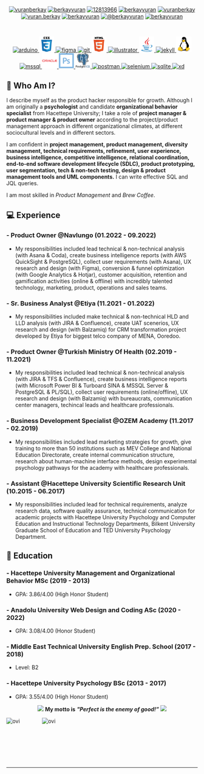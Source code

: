 <p align="Middle">
<a href="https://twitter.com/vuranberkay" target="blank"><img align="center" src="https://raw.githubusercontent.com/rahuldkjain/github-profile-readme-generator/master/src/images/icons/Social/twitter.svg" alt="vuranberkay" height="30" width="40" /></a>
<a href="https://linkedin.com/in/berkayvuran" target="blank"><img align="center" src="https://raw.githubusercontent.com/rahuldkjain/github-profile-readme-generator/master/src/images/icons/Social/linked-in-alt.svg" alt="berkayvuran" height="30" width="40" /></a>
<a href="https://stackoverflow.com/users/12813966" target="blank"><img align="center" src="https://raw.githubusercontent.com/rahuldkjain/github-profile-readme-generator/master/src/images/icons/Social/stack-overflow.svg" alt="12813966" height="30" width="40" /></a>
<a href="https://kaggle.com/berkayvuran" target="blank"><img align="center" src="https://raw.githubusercontent.com/rahuldkjain/github-profile-readme-generator/master/src/images/icons/Social/kaggle.svg" alt="berkayvuran" height="30" width="40" /></a>
<a href="https://fb.com/vuranberkay" target="blank"><img align="center" src="https://raw.githubusercontent.com/rahuldkjain/github-profile-readme-generator/master/src/images/icons/Social/facebook.svg" alt="vuranberkay" height="30" width="40" /></a>
<a href="https://instagram.com/vuran.berkay" target="blank"><img align="center" src="https://raw.githubusercontent.com/rahuldkjain/github-profile-readme-generator/master/src/images/icons/Social/instagram.svg" alt="vuran.berkay" height="30" width="40" /></a>
<a href="https://www.behance.net/berkayvuran" target="blank"><img align="center" src="https://raw.githubusercontent.com/rahuldkjain/github-profile-readme-generator/master/src/images/icons/Social/behance.svg" alt="berkayvuran" height="30" width="40" /></a>
<a href="https://medium.com/@berkayvuran" target="blank"><img align="center" src="https://raw.githubusercontent.com/rahuldkjain/github-profile-readme-generator/master/src/images/icons/Social/medium.svg" alt="@berkayvuran" height="30" width="40" /></a>
<a href="https://www.hackerrank.com/berkayvuran" target="blank"><img align="center" src="https://raw.githubusercontent.com/rahuldkjain/github-profile-readme-generator/master/src/images/icons/Social/hackerrank.svg" alt="berkayvuran" height="30" width="40" /></a>
</p>
<br>
<p align="Middle"> <a href="https://www.arduino.cc/" target="_blank" rel="noreferrer"> <img src="https://cdn.worldvectorlogo.com/logos/arduino-1.svg" alt="arduino" width="40" height="40"/> </a> <a href="https://www.w3schools.com/css/" target="_blank" rel="noreferrer"> <img src="https://raw.githubusercontent.com/devicons/devicon/master/icons/css3/css3-original-wordmark.svg" alt="css3" width="40" height="40"/> </a> <a href="https://www.figma.com/" target="_blank" rel="noreferrer"> <img src="https://www.vectorlogo.zone/logos/figma/figma-icon.svg" alt="figma" width="40" height="40"/> </a> <a href="https://git-scm.com/" target="_blank" rel="noreferrer"> <img src="https://www.vectorlogo.zone/logos/git-scm/git-scm-icon.svg" alt="git" width="40" height="40"/> </a> <a href="https://www.w3.org/html/" target="_blank" rel="noreferrer"> <img src="https://raw.githubusercontent.com/devicons/devicon/master/icons/html5/html5-original-wordmark.svg" alt="html5" width="40" height="40"/> </a> <a href="https://www.adobe.com/in/products/illustrator.html" target="_blank" rel="noreferrer"> <img src="https://www.vectorlogo.zone/logos/adobe_illustrator/adobe_illustrator-icon.svg" alt="illustrator" width="40" height="40"/> </a> <a href="https://www.java.com" target="_blank" rel="noreferrer"> <img src="https://raw.githubusercontent.com/devicons/devicon/master/icons/java/java-original.svg" alt="java" width="40" height="40"/> </a> <a href="https://jekyllrb.com/" target="_blank" rel="noreferrer"> <img src="https://www.vectorlogo.zone/logos/jekyllrb/jekyllrb-icon.svg" alt="jekyll" width="40" height="40"/> </a> <a href="https://www.linux.org/" target="_blank" rel="noreferrer"> <img src="https://raw.githubusercontent.com/devicons/devicon/master/icons/linux/linux-original.svg" alt="linux" width="40" height="40"/> </a> <a href="https://www.microsoft.com/en-us/sql-server" target="_blank" rel="noreferrer"> <img src="https://www.svgrepo.com/show/303229/microsoft-sql-server-logo.svg" alt="mssql" width="40" height="40"/> </a> <a href="https://www.oracle.com/" target="_blank" rel="noreferrer"> <img src="https://raw.githubusercontent.com/devicons/devicon/master/icons/oracle/oracle-original.svg" alt="oracle" width="40" height="40"/> </a> <a href="https://www.photoshop.com/en" target="_blank" rel="noreferrer"> <img src="https://raw.githubusercontent.com/devicons/devicon/master/icons/photoshop/photoshop-line.svg" alt="photoshop" width="40" height="40"/> </a> <a href="https://www.postgresql.org" target="_blank" rel="noreferrer"> <img src="https://raw.githubusercontent.com/devicons/devicon/master/icons/postgresql/postgresql-original-wordmark.svg" alt="postgresql" width="40" height="40"/> </a> <a href="https://postman.com" target="_blank" rel="noreferrer"> <img src="https://www.vectorlogo.zone/logos/getpostman/getpostman-icon.svg" alt="postman" width="40" height="40"/> </a> <a href="https://www.selenium.dev" target="_blank" rel="noreferrer"> <img src="https://raw.githubusercontent.com/detain/svg-logos/780f25886640cef088af994181646db2f6b1a3f8/svg/selenium-logo.svg" alt="selenium" width="40" height="40"/> </a> <a href="https://www.sqlite.org/" target="_blank" rel="noreferrer"> <img src="https://www.vectorlogo.zone/logos/sqlite/sqlite-icon.svg" alt="sqlite" width="40" height="40"/> </a> <a href="https://www.adobe.com/products/xd.html" target="_blank" rel="noreferrer"> <img src="https://cdn.worldvectorlogo.com/logos/adobe-xd.svg" alt="xd" width="40" height="40"/> </a> </p>

## 🤘 **Who Am I?**

I describe myself as the product hacker responsible for growth. Although I am originally a **psychologist** and candidate **organizational behavior specialist** from Hacettepe University; I take a role of **project manager & product manager & product owner** according to the project/product management approach in different organizational climates, at different sociocultural levels and in different sectors.
  
I am confident in **project management, product management, diversity management, technical requirements, refinement, user experience, business intelligence, competitive intelligence, relational coordination, end-to-end software development lifecycle (SDLC), product prototyping, user segmentation, tech & non-tech testing, design & product management tools and UML components.** I can write effective SQL and JQL queries.
  
I am most skilled in *Product Management* and *Brew Coffee*.

## 💻 **Experience**

### - Product Owner @Navlungo (01.2022 - 09.2022)
- My responsibilities included lead technical & non-technical analysis (with Asana & Coda), create business intelligence reports (with AWS QuickSight & PostgreSQL), collect user requirements (with Asana), UX research and design (with Figma), conversion & funnel optimization (with Google Analytics & Hotjar), customer acquisition, retention and gamification activities (online & offline) with incredibly talented technology, marketing, product, operations and sales teams.

### - Sr. Business Analyst @Etiya (11.2021 - 01.2022)
- My responsibilities included make technical & non-technical HLD and LLD analysis (with JIRA & Confluence), create UAT scenerios, UX research and design (with Balzamiq) for CRM transformation project developed by Etiya for biggest telco company of MENA, Ooredoo.

### - Product Owner @Turkish Ministry Of Health (02.2019 - 11.2021)
- My responsibilities included lead technical & non-technical analysis (with JIRA & TFS & Confluence), create business intelligence reports (with Microsoft Power BI & Turboard SINA & MSSQL Server & PostgreSQL & PL/SQL), collect user requirements (online/offline), UX research and design (with Balzamiq) with bureaucrats, communication center managers, techincal leads and healthcare professionals.

### - Business Development Specialist @OZEM Academy (11.2017 - 02.2019)
- My responsibilities included lead marketing strategies for growth, give training to more than 50 institutions such as MEV College and National Education Directorate, create internal communication structure, research about human-machine interface methods, design experimental psychology pathways for the academy with healthcare professionals.

### - Assistant @Hacettepe University Scientific Research Unit (10.2015 - 06.2017)
- My responsibilities included lead for technical requirements, analyze research data, software quality assurance, technical communication for academic projects with Hacettepe University Psychology and Computer Education and Instructional Technology Departments, Bilkent University Graduate School of Education and TED University Psychology Department.

## 🏫 **Education**

### - Hacettepe University Management and Organizational Behavior MSc (2019 - 2013)
- GPA: 3.86/4.00 (High Honor Student)

### - Anadolu University Web Design and Coding ASc (2020 - 2022)
- GPA: 3.08/4.00 (Honor Student)

### - Middle East Technical University English Prep. School (2017 - 2018)
- Level: B2

### - Hacettepe University Psychology BSc (2013 - 2017)
- GPA: 3.55/4.00 (High Honor Student)



<p align="center">
<img src="https://media.giphy.com/media/gH3LO09IOiZIqePwv9/giphy.gif" width="50" /> <b align="center">My motto is</b> <b><i align="center">"Perfect is the enemy of good!”</i></b> <img src="https://media.giphy.com/media/qjqUcgIyRjsl2/giphy.gif" width="50" />
</p> 
<p><img align="left" src="https://github-readme-stats.vercel.app/api/top-langs?username=berkayvuran&show_icons=true&locale=en&layout=compact&theme=chartreuse-dark" alt="ovi" /></p>
<p>&nbsp;<img align="right" src="https://github-readme-stats.vercel.app/api?username=berkayvuran&show_icons=true&locale=en&theme=chartreuse-dark" alt="ovi" width="410" /></p>
<br><br><br><br><br>

<hr>
